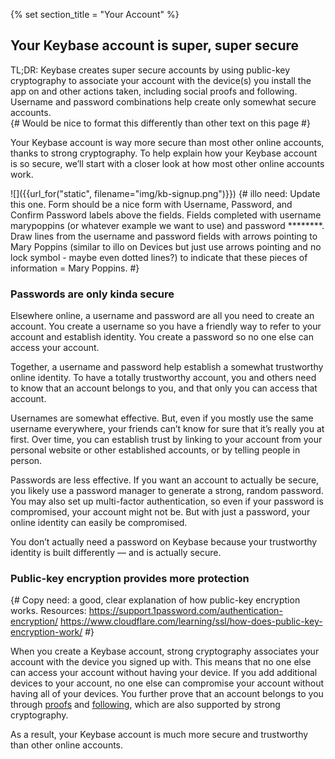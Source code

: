 {% set section_title = "Your Account" %}

## Your Keybase account is super, super secure
TL;DR: Keybase creates super secure accounts by using public-key cryptography to associate your account with the device(s) you install the app on and other actions taken, including social proofs and following. Username and password combinations help create only somewhat secure accounts.  
{# Would be nice to format this differently than other text on this page #}

Your Keybase account is way more secure than most other online accounts, thanks to strong cryptography. To help explain how your Keybase account is so secure, we’ll start with a closer look at how most other online accounts work.

![]({{url_for("static", filename="img/kb-signup.png")}})
{# illo need: Update this one. Form should be a nice form with Username, Password, and Confirm Password labels above the fields. Fields completed with username marypoppins (or whatever example we want to use) and password ********. Draw lines from the username and password fields with arrows pointing to Mary Poppins (similar to illo on Devices but just use arrows pointing and no lock symbol - maybe even dotted lines?) to indicate that these pieces of information = Mary Poppins. #}

### Passwords are only kinda secure
Elsewhere online, a username and password are all you need to create an account. You create a username so you have a friendly way to refer to your account and establish identity. You create a password so no one else can access your account. 

Together, a username and password help establish a somewhat trustworthy online identity. To have a totally trustworthy account, you and others need to know that an account belongs to you, and that only you can access that account.

Usernames are somewhat effective. But, even if you mostly use the same username everywhere, your friends can’t know for sure that it’s really you at first. Over time, you can establish trust by linking to your account from your personal website or other established accounts, or by telling people in person.

Passwords are less effective. If you want an account to actually be secure, you likely use a password manager to generate a strong, random password. You may also set up multi-factor authentication, so even if your password is compromised, your account might not be. But with just a password, your online identity can easily be compromised. 

You don’t actually need a password on Keybase because your trustworthy identity is built differently — and is actually secure.

### Public-key encryption provides more protection
{# Copy need: a good, clear explanation of how public-key encryption works. Resources: https://support.1password.com/authentication-encryption/
https://www.cloudflare.com/learning/ssl/how-does-public-key-encryption-work/ #}

When you create a Keybase account, strong cryptography associates your account with the device you signed up with. This means that no one else can access your account without having your device. If you add additional devices to your account, no one else can compromise your account without having all of your devices. You further prove that an account belongs to you through [proofs](/account/proofs) and [following](/account/following), which are also supported by strong cryptography.

As a result, your Keybase account is much more secure and trustworthy than other online accounts.
